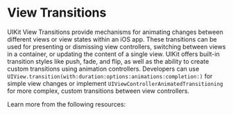 # View Transitions

UIKit View Transitions provide mechanisms for animating changes between different views or view states within an iOS app. These transitions can be used for presenting or dismissing view controllers, switching between views in a container, or updating the content of a single view. UIKit offers built-in transition styles like push, fade, and flip, as well as the ability to create custom transitions using animation controllers. Developers can use `UIView.transition(with:duration:options:animations:completion:)` for simple view changes or implement `UIViewControllerAnimatedTransitioning` for more complex, custom transitions between view controllers.

Learn more from the following resources:

